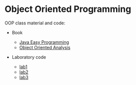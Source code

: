 # Object Oriented Programming 

OOP class material and code:
- Book

   - [Java Easy Programming](https://github.com/mega2799/OOP/blob/main/JAVA%20Easy%20Java%20Programming%20for%20Beginners%2C%20Your%20Step-By-Step%20Guide%20to%20Learning%20Java%20Programming%20(%20PDFDrive%20).pdf)
   - [Object Oriented Analysis](https://github.com/mega2799/OOP/blob/main/Object-Oriented%20Analysis%2C%20Design%20and%20Implementation%20An%20Integrated%20Approach%20(%20PDFDrive%20).pdf) 
- Laboratory code 
   - [lab1](https://github.com/mega2799/OOP/tree/main/lab01)
   - [lab2](http://github.com/mega2799/OOP/tree/main/lab02)
   - [lab3](http://github.com/mega2799/OOP/tree/main/lab03)
